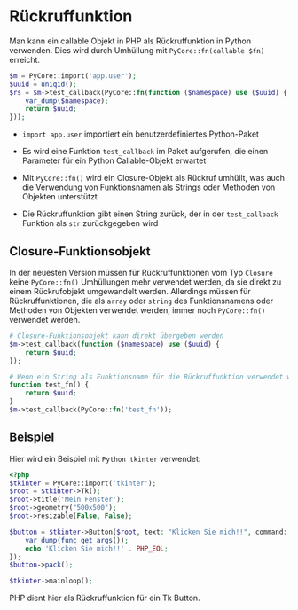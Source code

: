 # Rückruffunktion

Man kann ein callable Objekt in PHP als Rückruffunktion in Python verwenden. Dies wird durch Umhüllung mit `PyCore::fn(callable $fn)` erreicht.

```php
$m = PyCore::import('app.user');
$uuid = uniqid();
$rs = $m->test_callback(PyCore::fn(function ($namespace) use ($uuid) {
    var_dump($namespace);
    return $uuid;
}));
```

- `import app.user` importiert ein benutzerdefiniertes Python-Paket

- Es wird eine Funktion `test_callback` im Paket aufgerufen, die einen Parameter für ein Python Callable-Objekt erwartet

- Mit `PyCore::fn()` wird ein Closure-Objekt als Rückruf umhüllt, was auch die Verwendung von Funktionsnamen als Strings oder Methoden von Objekten unterstützt

- Die Rückruffunktion gibt einen String zurück, der in der `test_callback` Funktion als `str` zurückgegeben wird

## Closure-Funktionsobjekt
In der neuesten Version müssen für Rückruffunktionen vom Typ `Closure` keine `PyCore::fn()` Umhüllungen mehr verwendet werden, da sie direkt zu einem Rückrufobjekt umgewandelt werden.
Allerdings müssen für Rückruffunktionen, die als `array` oder `string` des Funktionsnamens oder Methoden von Objekten verwendet werden, immer noch `PyCore::fn()` verwendet werden.

```php
# Closure-Funktionsobjekt kann direkt übergeben werden
$m->test_callback(function ($namespace) use ($uuid) {
    return $uuid;
});

# Wenn ein String als Funktionsname für die Rückruffunktion verwendet wird, muss dies mit `PyCore::fn()` verpackt werden
function test_fn() {
    return $uuid;
}
$m->test_callback(PyCore::fn('test_fn'));
```

## Beispiel
Hier wird ein Beispiel mit `Python tkinter` verwendet:

```php
<?php
$tkinter = PyCore::import('tkinter');
$root = $tkinter->Tk();
$root->title('Mein Fenster');
$root->geometry("500x500");
$root->resizable(False, False);

$button = $tkinter->Button($root, text: "Klicken Sie mich!!", command: function () {
    var_dump(func_get_args());
    echo 'Klicken Sie mich!!' . PHP_EOL;
});
$button->pack();

$tkinter->mainloop();
```

PHP dient hier als Rückruffunktion für ein Tk Button.
